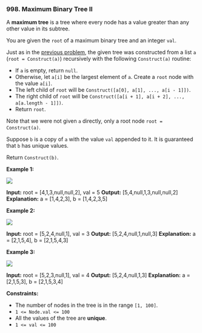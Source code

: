 ### 998\. Maximum Binary Tree II

A **maximum tree** is a tree where every node has a value greater than any other value in its subtree.

You are given the `root` of a maximum binary tree and an integer `val`.

Just as in the [previous problem](https://leetcode.com/problems/maximum-binary-tree/), the given tree was constructed from a list `a` (`root = Construct(a)`) recursively with the following `Construct(a)` routine:

*   If `a` is empty, return `null`.
*   Otherwise, let `a[i]` be the largest element of `a`. Create a `root` node with the value `a[i]`.
*   The left child of `root` will be `Construct([a[0], a[1], ..., a[i - 1]])`.
*   The right child of `root` will be `Construct([a[i + 1], a[i + 2], ..., a[a.length - 1]])`.
*   Return `root`.

Note that we were not given `a` directly, only a root node `root = Construct(a)`.

Suppose `b` is a copy of `a` with the value `val` appended to it. It is guaranteed that `b` has unique values.

Return `Construct(b)`.

**Example 1:**

![](https://assets.leetcode.com/uploads/2021/08/09/maxtree1.JPG)

**Input:** root = \[4,1,3,null,null,2\], val = 5
**Output:** \[5,4,null,1,3,null,null,2\]
**Explanation:** a = \[1,4,2,3\], b = \[1,4,2,3,5\]

**Example 2:**

![](https://assets.leetcode.com/uploads/2021/08/09/maxtree21.JPG)

**Input:** root = \[5,2,4,null,1\], val = 3
**Output:** \[5,2,4,null,1,null,3\]
**Explanation:** a = \[2,1,5,4\], b = \[2,1,5,4,3\]

**Example 3:**

![](https://assets.leetcode.com/uploads/2021/08/09/maxtree3.JPG)

**Input:** root = \[5,2,3,null,1\], val = 4
**Output:** \[5,2,4,null,1,3\]
**Explanation:** a = \[2,1,5,3\], b = \[2,1,5,3,4\]

**Constraints:**

*   The number of nodes in the tree is in the range `[1, 100]`.
*   `1 <= Node.val <= 100`
*   All the values of the tree are **unique**.
*   `1 <= val <= 100`
